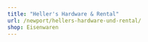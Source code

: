 ```yaml
---
title: "Heller's Hardware & Rental"
url: /newport/hellers-hardware-und-rental/
shop: Eisenwaren
---
```

